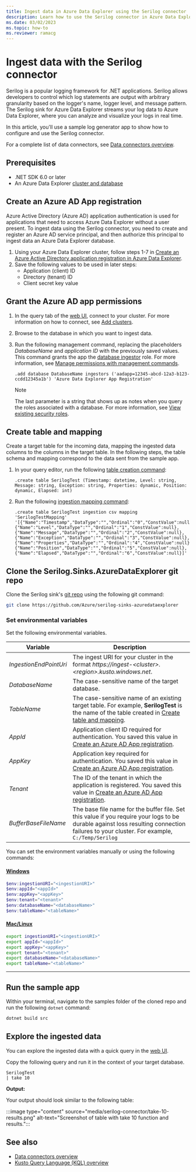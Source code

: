 ```yaml
---
title: Ingest data in Azure Data Explorer using the Serilog connector
description: Learn how to use the Serilog connector in Azure Data Explorer.
ms.date: 03/02/2023
ms.topic: how-to
ms.reviewer: ramacg
---
```

# Ingest data with the Serilog connector

Serilog is a popular logging framework for .NET applications. Serilog allows developers to control which log statements are output with arbitrary granularity based on the logger's name, logger level, and message pattern. The Serilog sink for Azure Data Explorer streams your log data to Azure Data Explorer, where you can analyze and visualize your logs in real time.

In this article, you'll use a sample log generator app to show how to configure and use the Serilog connector.

For a complete list of data connectors, see [Data connectors overview](connector-overview.md).

## Prerequisites

* .NET SDK 6.0 or later
* An Azure Data Explorer [cluster and database](create-cluster-database-portal.md)

## Create an Azure AD App registration

Azure Active Directory (Azure AD) application authentication is used for applications that need to access Azure Data Explorer without a user present. To ingest data using the Serilog connector, you need to create and register an Azure AD service principal, and then authorize this principal to ingest data an Azure Data Explorer database.

1. Using your Azure Data Explorer cluster, follow steps 1-7 in [Create an Azure Active Directory application registration in Azure Data Explorer](provision-azure-ad-app.md).
1. Save the following values to be used in later steps:
    * Application (client) ID
    * Directory (tenant) ID
    * Client secret key value

## Grant the Azure AD app permissions

1. In the query tab of the [web UI](https://dataexplorer.azure.com/), connect to your cluster. For more information on how to connect, see [Add clusters](web-query-data.md#add-clusters).
1. Browse to the database in which you want to ingest data.
1. Run the following management command, replacing the placeholders *DatabaseName* and *application ID* with the previously saved values. This command grants the app the [database ingestor](kusto/management/access-control/role-based-access-control.md) role. For more information, see [Manage permissions with management commands](manage-database-permissions.md#manage-permissions-with-management-commands).

    ```kusto
    .add database DatabaseName ingestors ('aadapp=12345-abcd-12a3-b123-ccdd12345a1b') 'Azure Data Explorer App Registration'
    ```

    > [!NOTE]
    > The last parameter is a string that shows up as notes when you query the roles associated with a database. For more information, see [View existing security roles](data-explorer/kusto/management/manage-database-security-roles.md#view-existing-security-roles).

## Create table and mapping

Create a target table for the incoming data, mapping the ingested data columns to the columns in the target table. In the following steps, the table schema and mapping correspond to the data sent from the sample app.

1. In your query editor, run the following [table creation command](kusto/management/create-table-command.md):

    ```kusto
    .create table SerilogTest (Timestamp: datetime, Level: string, Message: string, Exception: string, Properties: dynamic, Position: dynamic, Elapsed: int)
    ```

1. Run the following [ingestion mapping command](kusto/management/create-ingestion-mapping-command.md):

    ```kusto
    .create table SerilogTest ingestion csv mapping 'SerilogTestMapping' '[{"Name":"Timestamp","DataType":"","Ordinal":"0","ConstValue":null},{"Name":"Level","DataType":"","Ordinal":"1","ConstValue":null},{"Name":"Message","DataType":"","Ordinal":"2","ConstValue":null},{"Name":"Exception","DataType":"","Ordinal":"3","ConstValue":null},{"Name":"Properties","DataType":"","Ordinal":"4","ConstValue":null},{"Name":"Position","DataType":"","Ordinal":"5","ConstValue":null},{"Name":"Elapsed","DataType":"","Ordinal":"6","ConstValue":null}]'
    ```

## Clone the Serilog.Sinks.AzureDataExplorer git repo

Clone the Serilog sink's [git repo](https://github.com/Azure/serilog-sinks-azuredataexplorer) using the following git command:

```bash
git clone https://github.com/Azure/serilog-sinks-azuredataexplorer
```

### Set environmental variables

Set the following environmental variables.

| Variable | Description |
|---|---|
| *IngestionEndPointUri* | The ingest URI for your cluster in the format *https://ingest-\<cluster>.\<region>.kusto.windows.net*. |
| *DatabaseName* | The case-sensitive name of the target database. |
| *TableName* | The case-sensitive name of an existing target table. For example, **SerilogTest** is the name of the table created in [Create table and mapping](#create-table-and-mapping). |
| *AppId* | Application client ID required for authentication. You saved this value in [Create an Azure AD App registration](#create-an-azure-ad-app-registration). |
| *AppKey* | Application key required for authentication. You saved this value in [Create an Azure AD App registration](#create-an-azure-ad-app-registration). |
| *Tenant* | The ID of the tenant in which the application is registered. You saved this value in [Create an Azure AD App registration](#create-an-azure-ad-app-registration). |
| *BufferBaseFileName* | The base file name for the buffer file. Set this value if you require your logs to be durable against loss resulting connection failures to your cluster. For example, `C:/Temp/Serilog` |

You can set the environment variables manually or using the following commands:

#### [Windows](#tab/windows)

```powershell
$env:ingestionURI="<ingestionURI>"
$env:appId="<appId>"
$env:appKey="<appKey>"
$env:tenant="<tenant>"
$env:databaseName="<databaseName>"
$env:tableName="<tableName>"
```

#### [Mac/Linux](#tab/linux)

```bash
export ingestionURI="<ingestionURI>"
export appId="<appId>"
export appKey="<appKey>"
export tenant="<tenant>"
export databaseName="<databaseName>"
export tableName="<tableName>"
```

---

## Run the sample app

Within your terminal, navigate to the samples folder of the cloned repo and run the following `dotnet` command:

```bash
dotnet build src
```

## Explore the ingested data

You can explore the ingested data with a quick query in the [web UI](https://dataexplorer.azure.com/).

Copy the following query and run it in the context of your target database.

```kusto
SerilogTest
| take 10
```

**Output:**

Your output should look similar to the following table:

:::image type="content" source="media/serilog-connector/take-10-results.png" alt-text="Screenshot of table with take 10 function and results.":::

## See also

* [Data connectors overview](connector-overview.md)
* [Kusto Query Language (KQL) overview](kusto/query/index.md)

